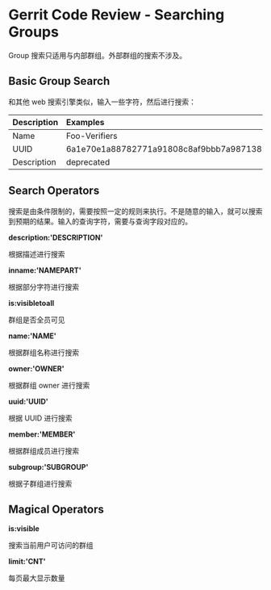 # Gerrit Code Review - Searching Groups

Group 搜索只适用与内部群组。外部群组的搜索不涉及。 

## Basic Group Search

和其他 web 搜索引擎类似，输入一些字符，然后进行搜索：

|Description | Examples
| :------| :------|
|Name        | Foo-Verifiers
|UUID        | 6a1e70e1a88782771a91808c8af9bbb7a9871389
|Description | deprecated

## Search Operators

搜索是由条件限制的，需要按照一定的规则来执行。不是随意的输入，就可以搜索到预期的结果。输入的查询字符，需要与查询字段对应的。

**description:'DESCRIPTION'**

根据描述进行搜索

**inname:'NAMEPART'**

根据部分字符进行搜索

**is:visibletoall**

群组是否全员可见

**name:'NAME'**

根据群组名称进行搜索

**owner:'OWNER'**

根据群组 owner 进行搜索

**uuid:'UUID'**

根据 UUID 进行搜索

**member:'MEMBER'**

根据群组成员进行搜索

**subgroup:'SUBGROUP'**

根据子群组进行搜索

## Magical Operators

**is:visible**

搜索当前用户可访问的群组

**limit:'CNT'**

每页最大显示数量

